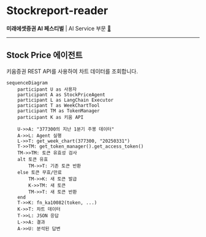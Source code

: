 # Stockreport-reader

**미래에셋증권 AI 페스티벌** |  AI Service 부문 [🔗](https://miraeassetfesta.com/)

---

## Stock Price 에이전트

키움증권 REST API를 사용하여 차트 데이터를 조회합니다.

```
sequenceDiagram
    participant U as 사용자
    participant A as StockPriceAgent
    participant L as LangChain Executor
    participant T as WeekChartTool
    participant TM as TokenManager
    participant K as 키움 API

    U->>A: "377300의 지난 1분기 주봉 데이터"
    A->>L: Agent 실행
    L->>T: get_week_chart(377300, "20250331")
    T->>TM: get_token_manager().get_access_token()
    TM->>TM: 토큰 유효성 검사
    alt 토큰 유효
        TM->>T: 기존 토큰 반환
    else 토큰 무효/만료
        TM->>K: 새 토큰 발급
        K->>TM: 새 토큰
        TM->>T: 새 토큰 반환
    end
    T->>K: fn_ka10082(token, ...)
    K->>T: 차트 데이터
    T->>L: JSON 응답
    L->>A: 결과
    A->>U: 분석된 답변
```